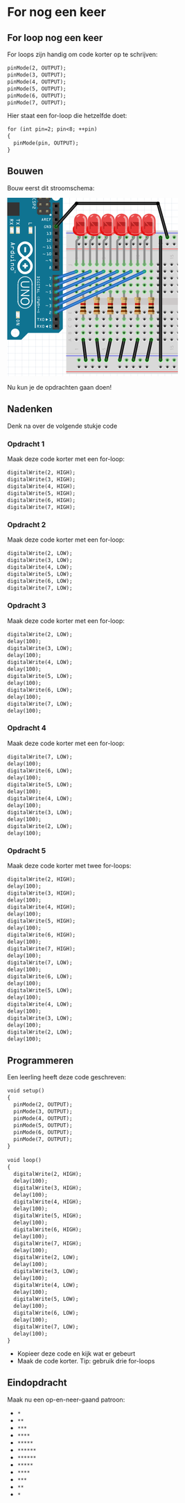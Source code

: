 # For nog een keer


## For loop nog een keer

For loops zijn handig om code korter op te schrijven:

```
pinMode(2, OUTPUT);
pinMode(3, OUTPUT);
pinMode(4, OUTPUT);
pinMode(5, OUTPUT);
pinMode(6, OUTPUT);
pinMode(7, OUTPUT);
```

Hier staat een for-loop die hetzelfde doet:

```
for (int pin=2; pin<8; ++pin)
{
  pinMode(pin, OUTPUT);
}
```

## Bouwen

Bouw eerst dit stroomschema:

![1d_ForNogEenKeer](1d_ForNogEenKeer.png)

Nu kun je de opdrachten gaan doen!

## Nadenken

Denk na over de volgende stukje code

### Opdracht 1

Maak deze code korter met een for-loop:

```
digitalWrite(2, HIGH);
digitalWrite(3, HIGH);
digitalWrite(4, HIGH);
digitalWrite(5, HIGH);
digitalWrite(6, HIGH);
digitalWrite(7, HIGH);
```

### Opdracht 2

Maak deze code korter met een for-loop:

```
digitalWrite(2, LOW);
digitalWrite(3, LOW);
digitalWrite(4, LOW);
digitalWrite(5, LOW);
digitalWrite(6, LOW);
digitalWrite(7, LOW);
```

### Opdracht 3

Maak deze code korter met een for-loop:

```
digitalWrite(2, LOW);
delay(100);
digitalWrite(3, LOW);
delay(100);
digitalWrite(4, LOW);
delay(100);
digitalWrite(5, LOW);
delay(100);
digitalWrite(6, LOW);
delay(100);
digitalWrite(7, LOW);
delay(100);
```

### Opdracht 4

Maak deze code korter met een for-loop:

```
digitalWrite(7, LOW);
delay(100);
digitalWrite(6, LOW);
delay(100);
digitalWrite(5, LOW);
delay(100);
digitalWrite(4, LOW);
delay(100);
digitalWrite(3, LOW);
delay(100);
digitalWrite(2, LOW);
delay(100);
```

### Opdracht 5

Maak deze code korter met twee for-loops:

```
digitalWrite(2, HIGH);
delay(100);
digitalWrite(3, HIGH);
delay(100);
digitalWrite(4, HIGH);
delay(100);
digitalWrite(5, HIGH);
delay(100);
digitalWrite(6, HIGH);
delay(100);
digitalWrite(7, HIGH);
delay(100);
digitalWrite(7, LOW);
delay(100);
digitalWrite(6, LOW);
delay(100);
digitalWrite(5, LOW);
delay(100);
digitalWrite(4, LOW);
delay(100);
digitalWrite(3, LOW);
delay(100);
digitalWrite(2, LOW);
delay(100);
```

## Programmeren

Een leerling heeft deze code geschreven:

```
void setup()
{
  pinMode(2, OUTPUT);
  pinMode(3, OUTPUT);
  pinMode(4, OUTPUT);
  pinMode(5, OUTPUT);
  pinMode(6, OUTPUT);
  pinMode(7, OUTPUT);
}

void loop()
{
  digitalWrite(2, HIGH);
  delay(100);
  digitalWrite(3, HIGH);
  delay(100);
  digitalWrite(4, HIGH);
  delay(100);
  digitalWrite(5, HIGH);
  delay(100);
  digitalWrite(6, HIGH);
  delay(100);
  digitalWrite(7, HIGH);
  delay(100);
  digitalWrite(2, LOW);
  delay(100);
  digitalWrite(3, LOW);
  delay(100);
  digitalWrite(4, LOW);
  delay(100);
  digitalWrite(5, LOW);
  delay(100);
  digitalWrite(6, LOW);
  delay(100);
  digitalWrite(7, LOW);
  delay(100);
}
```

 * Kopieer deze code en kijk wat er gebeurt
 * Maak de code korter. Tip: gebruik drie for-loops

## Eindopdracht

Maak nu een op-en-neer-gaand patroon:

 * `*`
 * `**`
 * `***`
 * `****`
 * `*****`
 * `******`
 * `******`
 * `*****`
 * `****`
 * `***`
 * `**`
 * `*`
